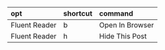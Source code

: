 | opt           | shortcut | command         |
| :-            | :-       | :-              |
| Fluent Reader | b        | Open In Browser |
| Fluent Reader | h        | Hide This Post  |